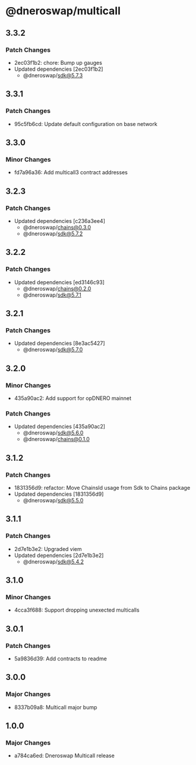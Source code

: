 # @dneroswap/multicall

## 3.3.2

### Patch Changes

- 2ec03f1b2: chore: Bump up gauges
- Updated dependencies [2ec03f1b2]
  - @dneroswap/sdk@5.7.3

## 3.3.1

### Patch Changes

- 95c5fb6cd: Update default configuration on base network

## 3.3.0

### Minor Changes

- fd7a96a36: Add multicall3 contract addresses

## 3.2.3

### Patch Changes

- Updated dependencies [c236a3ee4]
  - @dneroswap/chains@0.3.0
  - @dneroswap/sdk@5.7.2

## 3.2.2

### Patch Changes

- Updated dependencies [ed3146c93]
  - @dneroswap/chains@0.2.0
  - @dneroswap/sdk@5.7.1

## 3.2.1

### Patch Changes

- Updated dependencies [8e3ac5427]
  - @dneroswap/sdk@5.7.0

## 3.2.0

### Minor Changes

- 435a90ac2: Add support for opDNERO mainnet

### Patch Changes

- Updated dependencies [435a90ac2]
  - @dneroswap/sdk@5.6.0
  - @dneroswap/chains@0.1.0

## 3.1.2

### Patch Changes

- 1831356d9: refactor: Move ChainsId usage from Sdk to Chains package
- Updated dependencies [1831356d9]
  - @dneroswap/sdk@5.5.0

## 3.1.1

### Patch Changes

- 2d7e1b3e2: Upgraded viem
- Updated dependencies [2d7e1b3e2]
  - @dneroswap/sdk@5.4.2

## 3.1.0

### Minor Changes

- 4cca3f688: Support dropping unexected multicalls

## 3.0.1

### Patch Changes

- 5a9836d39: Add contracts to readme

## 3.0.0

### Major Changes

- 8337b09a8: Multicall major bump

## 1.0.0

### Major Changes

- a784ca6ed: Dneroswap Multicall release
